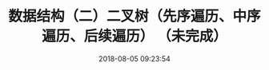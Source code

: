 ---
title: 数据结构（二）二叉树（先序遍历、中序遍历、后续遍历） （未完成）
date: 2018-08-05 09:23:54
tags: [JavaScript, Algorithm]
categories: [Algorithm]
description: 二叉树种（先序遍历、中序遍历、后续遍历）递归非递归实现的实现
---